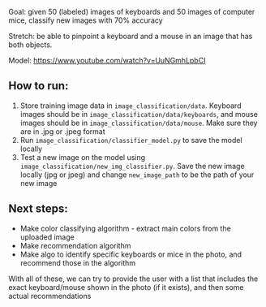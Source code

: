 Goal: given 50 (labeled) images of keyboards and 50 images of computer mice,
classify new images with 70% accuracy

Stretch: be able to pinpoint a keyboard and a mouse in an image that has both
objects.

Model: https://www.youtube.com/watch?v=UuNGmhLpbCI

## How to run:

1. Store training image data in `image_classification/data`. Keyboard images
   should be in `image_classification/data/keyboards`, and mouse images should
   be in `image_classification/data/mouse`. Make sure they are in .jpg or .jpeg
   format
2. Run `image_classification/classifier_model.py` to save the model locally
3. Test a new image on the model using
   `image_classification/new_img_classifier.py`. Save the new image locally (jpg
   or jpeg) and change `new_image_path` to be the path of your new image

## Next steps:

- Make color classifying algorithm - extract main colors from the uploaded image
- Make recommendation algorithm
- Make algo to identify specific keyboards or mice in the photo, and recommend
  those in the algorithm

With all of these, we can try to provide the user with a list that includes the
exact keyboard/mouse shown in the photo (if it exists), and then some actual
recommendations
